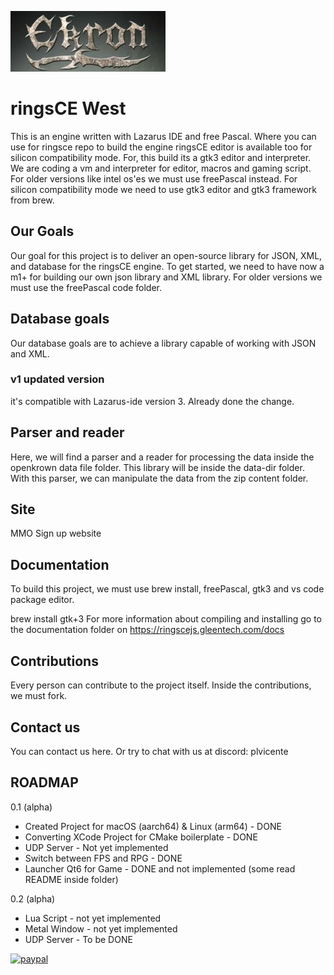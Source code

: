 ![Screenshot](ekron.png)

#  ringsCE West
This is an engine written with Lazarus IDE and free Pascal. Where you can use for ringsce repo to build the engine
ringsCE editor is available too for silicon compatibility mode. For, this build its a gtk3 editor and interpreter.
We are coding a vm and interpreter for editor, macros and gaming script. For older versions like intel os'es we must use freePascal instead.
For silicon compatibility mode we need to use gtk3 editor and gtk3 framework from brew.

## Our Goals
Our goal for this project is to deliver an open-source library for JSON, XML, and database for the ringsCE engine.
To get started, we need to have now a m1+ for building our own json library and XML library. For older versions we must use the freePascal code folder.

## Database goals

Our database goals are to achieve a library capable of working with JSON and XML.

### v1 updated version
it's compatible with Lazarus-ide version 3. Already done the change.

## Parser and reader
Here, we will find a parser and a reader for processing the data inside the openkrown data file folder. This library will be inside the data-dir folder. With this parser, we can manipulate the data from the zip content folder.

## Site
MMO Sign up  website
## Documentation
To build this project, we must use brew install, freePascal, gtk3 and vs code package editor.

brew install gtk+3
For more information about compiling and installing go to the documentation folder on https://ringscejs.gleentech.com/docs
## Contributions
Every person can contribute to the project itself. Inside the contributions, we must fork.

## Contact us
You can contact us here. Or try to chat with us at discord: plvicente


## ROADMAP

0.1 (alpha)

 * Created Project for macOS (aarch64) & Linux (arm64) - DONE
 * Converting XCode Project for CMake boilerplate - DONE
 * UDP Server - Not yet implemented
 * Switch between FPS and RPG - DONE
 * Launcher Qt6 for Game - DONE and not implemented (some read README inside folder)
 
0.2 (alpha) 
 * Lua Script - not yet implemented
 * Metal Window - not yet implemented
 * UDP Server - To be DONE
 

[![paypal](https://www.paypalobjects.com/en_US/i/btn/btn_donateCC_LG.gif)](pdvicente@gleentech.com)
